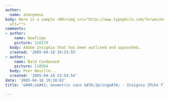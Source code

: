 ```yaml
---
author:
  name: anonymous
body: Here is a sample <BR><img src="http://www.typophile.com/forums/messages/83/70033.jpg"
  alt="">
comments:
- author:
    name: bowfinpw
    picture: 110174
  body: Adobe Insignia that has been outlined and squooshed.
  created: '2005-04-18 19:23:55'
- author:
    name: Bald Condensed
    picture: 110564
  body: Poor Neville...
  created: '2005-04-18 23:54:54'
date: '2005-04-18 19:18:02'
title: '&#40;x&#41; Geometric sans &#34;Spring&#34; - Insignia {Mike Y}'

---
```

